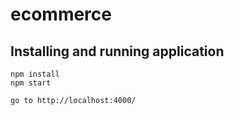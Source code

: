 # ecommerce
## Installing and running application
```
npm install
npm start

go to http://localhost:4000/
```
